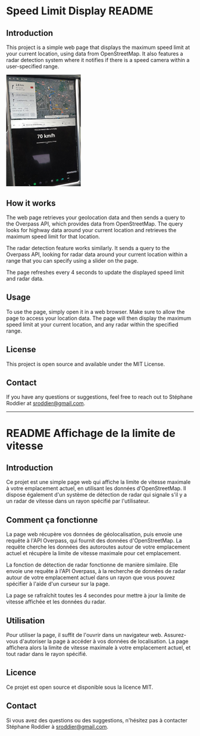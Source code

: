 # Speed Limit Display README

## Introduction 

This project is a simple web page that displays the maximum speed limit at your current location, using data from OpenStreetMap. It also features a radar detection system where it notifies if there is a speed camera within a user-specified range.

<img src="TeslaApi2.jpeg" alt="Usage in a Tesla Model S from 2014" width="200"/>

## How it works

The web page retrieves your geolocation data and then sends a query to the Overpass API, which provides data from OpenStreetMap. The query looks for highway data around your current location and retrieves the maximum speed limit for that location.

The radar detection feature works similarly. It sends a query to the Overpass API, looking for radar data around your current location within a range that you can specify using a slider on the page.

The page refreshes every 4 seconds to update the displayed speed limit and radar data.

## Usage

To use the page, simply open it in a web browser. Make sure to allow the page to access your location data. The page will then display the maximum speed limit at your current location, and any radar within the specified range.

## License

This project is open source and available under the MIT License.

## Contact

If you have any questions or suggestions, feel free to reach out to Stéphane Roddier at sroddier@gmail.com.

---

# README Affichage de la limite de vitesse

## Introduction

Ce projet est une simple page web qui affiche la limite de vitesse maximale à votre emplacement actuel, en utilisant les données d'OpenStreetMap. Il dispose également d'un système de détection de radar qui signale s'il y a un radar de vitesse dans un rayon spécifié par l'utilisateur.

## Comment ça fonctionne

La page web récupère vos données de géolocalisation, puis envoie une requête à l'API Overpass, qui fournit des données d'OpenStreetMap. La requête cherche les données des autoroutes autour de votre emplacement actuel et récupère la limite de vitesse maximale pour cet emplacement.

La fonction de détection de radar fonctionne de manière similaire. Elle envoie une requête à l'API Overpass, à la recherche de données de radar autour de votre emplacement actuel dans un rayon que vous pouvez spécifier à l'aide d'un curseur sur la page.

La page se rafraîchit toutes les 4 secondes pour mettre à jour la limite de vitesse affichée et les données du radar.

## Utilisation

Pour utiliser la page, il suffit de l'ouvrir dans un navigateur web. Assurez-vous d'autoriser la page à accéder à vos données de localisation. La page affichera alors la limite de vitesse maximale à votre emplacement actuel, et tout radar dans le rayon spécifié.

## Licence

Ce projet est open source et disponible sous la licence MIT.

## Contact

Si vous avez des questions ou des suggestions, n'hésitez pas à contacter Stéphane Roddier à sroddier@gmail.com.
